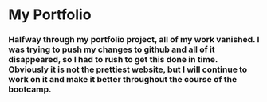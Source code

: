 # My Portfolio

### Halfway through my portfolio project, all of my work vanished. I was trying to push my changes to github and all of it disappeared, so I had to rush to get this done in time. Obviously it is not the prettiest website, but I will continue to work on it and make it better throughout the course of the bootcamp.

